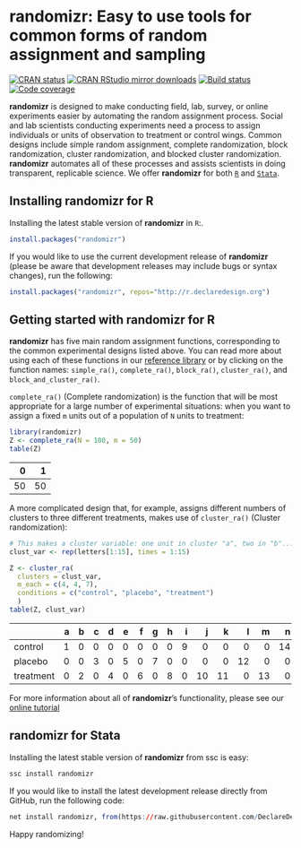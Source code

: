randomizr: Easy to use tools for common forms of random assignment and
sampling
================

<!-- README.md is generated from README.Rmd. Please edit that file -->

[![CRAN
status](https://www.r-pkg.org/badges/version/randomizr)](https://cran.r-project.org/package=randomizr)
[![CRAN RStudio mirror
downloads](https://cranlogs.r-pkg.org/badges/grand-total/randomizr?color=green)](https://r-pkg.org/pkg/randomizr)
[![Build
status](https://github.com/DeclareDesign/randomizr/workflows/R-CMD-check/badge.svg)](https://github.com/DeclareDesign/randomizr/actions)
[![Code
coverage](https://codecov.io/gh/DeclareDesign/randomizr/branch/master/graph/badge.svg?token=wwi1lF13Se)](https://codecov.io/gh/DeclareDesign/randomizr)

**randomizr** is designed to make conducting field, lab, survey, or
online experiments easier by automating the random assignment process.
Social and lab scientists conducting experiments need a process to
assign individuals or units of observation to treatment or control
wings. Common designs include simple random assignment, complete
randomization, block randomization, cluster randomization, and blocked
cluster randomization. **randomizr** automates all of these processes
and assists scientists in doing transparent, replicable science. We
offer **randomizr** for both
[`R`](https://declaredesign.org/r/randomizr) and
[`Stata`](https://declaredesign.org/stata/randomizr).

## Installing randomizr for R

Installing the latest stable version of **randomizr** in `R`:.

``` r
install.packages("randomizr")
```

If you would like to use the current development release of
**randomizr** (please be aware that development releases may include
bugs or syntax changes), run the following:

``` r
install.packages("randomizr", repos="http://r.declaredesign.org")
```

## Getting started with randomizr for R

**randomizr** has five main random assignment functions, corresponding
to the common experimental designs listed above. You can read more about
using each of these functions in our [reference
library](https://declaredesign.org/r/randomizr/reference/) or by
clicking on the function names: `simple_ra()`, `complete_ra()`,
`block_ra()`, `cluster_ra()`, and `block_and_cluster_ra()`.

`complete_ra()` (Complete randomization) is the function that will be
most appropriate for a large number of experimental situations: when you
want to assign a fixed `m` units out of a population of `N` units to
treatment:

``` r
library(randomizr)
Z <- complete_ra(N = 100, m = 50)
table(Z)
```

|   0 |   1 |
|----:|----:|
|  50 |  50 |

A more complicated design that, for example, assigns different numbers
of clusters to three different treatments, makes use of `cluster_ra()`
(Cluster randomization):

``` r
# This makes a cluster variable: one unit in cluster "a", two in "b"...
clust_var <- rep(letters[1:15], times = 1:15)

Z <- cluster_ra(
  clusters = clust_var,
  m_each = c(4, 4, 7),
  conditions = c("control", "placebo", "treatment")
  )
table(Z, clust_var)
```

|           |   a |   b |   c |   d |   e |   f |   g |   h |   i |   j |   k |   l |   m |   n |   o |
|:----------|----:|----:|----:|----:|----:|----:|----:|----:|----:|----:|----:|----:|----:|----:|----:|
| control   |   1 |   0 |   0 |   0 |   0 |   0 |   0 |   0 |   9 |   0 |   0 |   0 |   0 |  14 |  15 |
| placebo   |   0 |   0 |   3 |   0 |   5 |   0 |   7 |   0 |   0 |   0 |   0 |  12 |   0 |   0 |   0 |
| treatment |   0 |   2 |   0 |   4 |   0 |   6 |   0 |   8 |   0 |  10 |  11 |   0 |  13 |   0 |   0 |

For more information about all of **randomizr**’s functionality, please
see our [online
tutorial](https://declaredesign.org/r/randomizr/articles/randomizr_vignette.html)

## randomizr for Stata

Installing the latest stable version of **randomizr** from ssc is easy:

``` r
ssc install randomizr
```

If you would like to install the latest development release directly
from GitHub, run the following code:

``` r
net install randomizr, from(https://raw.githubusercontent.com/DeclareDesign/strandomizr/master/) replace
```

Happy randomizing!
